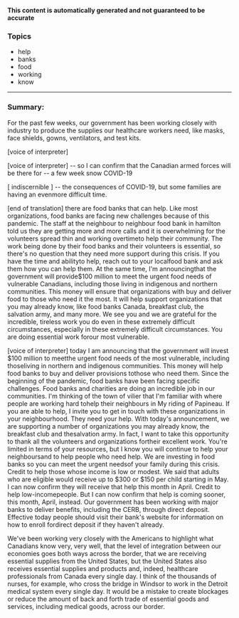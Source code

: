 **This content is automatically generated and not guaranteed to be accurate**

### Topics

- help
- banks
- food
- working
- know

---

### Summary:


For the past few weeks, our government has been working closely with industry to produce the supplies our healthcare workers need, like masks, face shields, gowns, ventilators, and test kits.
 

[voice of interpreter]   

[voice of interpreter] -- so I can confirm that the Canadian armed forces will be there for -- a few week snow COVID-19 

[ indiscernible ] -- the consequences of COVID-19, but some families are having an evenmore difficult time.


[end of translation] there are food banks that can help.
Like most organizations, food banks are facing new challenges because of this pandemic.
The staff at the neighbour to neighbour food bank in hamilton told us they are getting more and more calls and it is overwhelming for the volunteers spread thin and working overtimeto help their community.
The work being done by their food banks and their volunteers is essential, so there's no question that they need more support during this crisis.
If you have the time and abilityto help, reach out to your localfood bank and ask them how you can help them.
At the same time, I'm announcingthat the government will provide$100 million to meet the urgent food needs of vulnerable Canadians, including those living in indigenous and northern communities.
This money will ensure that organizations with buy and deliver food to those who need it the most.
It will help support organizations that you may already know, like food banks Canada, breakfast club, the salvation army, and many more.
We see you and we are grateful for the incredible, tireless work you do even in these extremely difficult circumstances, especially in these extremely difficult circumstances.
You are doing essential work forour most vulnerable.
 

[voice of interpreter] today I am announcing that the government will invest $100 million to meetthe urgent food needs of the most vulnerable, including thoseliving in northern and indigenous communities.
This money will help food banks to buy and deliver provisions tothose who need them.
Since the beginning of the pandemic, food banks have been facing specific challenges.
Food banks and charities are doing an incredible job in our communities.
I'm thinking of the town of vilier that I'm familiar with where people are working hard tohelp their neighbours in My riding of Papineau.
If you are able to help, I invite you to get in touch with these organizations in your neighbourhood.
They need your help.
With today's announcement, we are supporting a number of organizations you may already know, the breakfast club and thesalvation army.
In fact, I want to take this opportunity to thank all the volunteers and organizations fortheir excellent work.
You're limited in terms of your resources, but I know you will continue to help your neighboursand to help people who need help.
We are investing in food banks so you can meet the urgent needsof your family during this crisis. Credit to help those whose income is low or modest.
We said that adults who are eligible would receive up to $300 or $150 per child starting in May.
I can now confirm they will receive that help this month in April. Credit to help low-incomepeople.
But I can now confirm that help is coming sooner, this month, April, instead.
Our government has been working with major banks to deliver benefits, including the CERB, through direct deposit.
Effective today people should visit their bank's website for information on how to enroll fordirect deposit if they haven't already.



We've been working very closely with the Americans to highlight what Canadians know very, very well, that the level of integration between our economies goes both ways across the border, that we are receiving essential supplies from the United States, but the United States also receives essential supplies and products and, indeed, healthcare professionals from Canada every single day.
I think of the thousands of nurses, for example, who cross the bridge in Windsor to work in the Detroit medical system every single day. It would be a mistake to create blockages or reduce the amount of back and forth trade of essential goods and services, including medical goods, across our border.